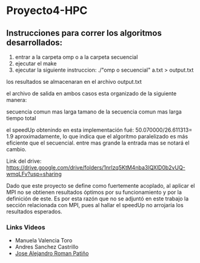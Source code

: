 # Proyecto4-HPC
## Instrucciones para correr los algoritmos desarrollados:

1. entrar a la carpeta omp o a la carpeta secuencial
2. ejecutar el make
3. ejecutar la siguiente instruccion: ./"omp o secuencial" a.txt > output.txt

los resultados se almacenaran en el archivo output.txt

el archivo de salida en ambos casos esta organizado de la siguiente manera:

secuencia comun mas larga
tamano de la secuencia comun mas larga
tiempo total

el speedUp obtenindo en esta implementación fué: 50.070000/26.611313= 1.9 aproximadamente, lo que indica que el algoritmo paralelizado es más eficiente que el secuencial. entre mas grande la entrada mas se notará el cambio.

Link del drive: https://drive.google.com/drive/folders/1nrIzq5KtM4nba3IQXlD0b2vUQ-wmqLFv?usp=sharing

Dado que este proyecto se define como fuertemente acoplado, al aplicar el MPI no se obtienen resultados óptimos por su funcionamiento y por la definición de este. Es por esta razón que no se adjuntó en este trabajo la sección relacionada con MPI, pues al hallar el speedUp no arrojaría los resultados esperados.

### Links Videos
- Manuela Valencia Toro
- Andres Sanchez Castrillo
- [Jose Alejandro Roman Patiño](https://web.microsoftstream.com/video/931cdfb2-6f9a-4171-bf0a-2733cef82bdc)
